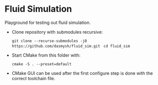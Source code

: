 # Fluid Simulation
Playground for testing out fluid simulation.
- Clone repository with submodules recursive:

  ```git clone --recurse-submodules -j8 https://github.com/dasmysh/fluid_sim.git ```
  ```cd fluid_sim```

- Start CMake from this folder with:

  ```cmake -S . --preset=default```

- CMake GUI can be used after the first configure step is done with the correct toolchain file.
